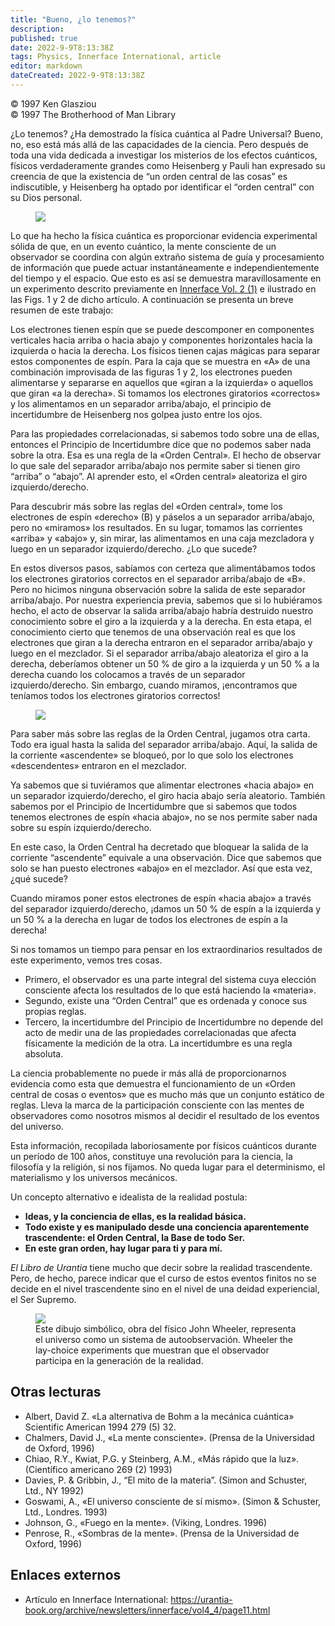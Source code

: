 ```yaml
---
title: "Bueno, ¿lo tenemos?"
description: 
published: true
date: 2022-9-9T8:13:38Z
tags: Physics, Innerface International, article
editor: markdown
dateCreated: 2022-9-9T8:13:38Z
---
```


<p class="v-card v-sheet theme--light grey lighten-3 px-2">© 1997 Ken Glasziou<br>© 1997 The Brotherhood of Man Library</p>

¿Lo tenemos? ¿Ha demostrado la física cuántica al Padre Universal? Bueno, no, eso está más allá de las capacidades de la ciencia. Pero después de toda una vida dedicada a investigar los misterios de los efectos cuánticos, físicos verdaderamente grandes como Heisenberg y Pauli han expresado su creencia de que la existencia de “un orden central de las cosas” es indiscutible, y Heisenberg ha optado por identificar el “orden central” con su Dios personal.

<figure id="Figure_1" class="image urantiapedia">
<img src="/image/article/Ken_Glasziou/Quantum_Theory_The_Urantia_Book_and_the_Absolutes/005508.jpg">
</figure>

Lo que ha hecho la física cuántica es proporcionar evidencia experimental sólida de que, en un evento cuántico, la mente consciente de un observador se coordina con algún extraño sistema de guía y procesamiento de información que puede actuar instantáneamente e independientemente del tiempo y el espacio. Que esto es así se demuestra maravillosamente en un experimento descrito previamente en [Innerface Vol. 2 (1)](/en/article/Ken_Glasziou/Quantum_Theory_The_Urantia_Book_and_the_Absolutes) e ilustrado en las Figs. 1 y 2 de dicho artículo. A continuación se presenta un breve resumen de este trabajo:

Los electrones tienen espín que se puede descomponer en componentes verticales hacia arriba o hacia abajo y componentes horizontales hacia la izquierda o hacia la derecha. Los físicos tienen cajas mágicas para separar estos componentes de espín. Para la caja que se muestra en «A» de una combinación improvisada de las figuras 1 y 2, los electrones pueden alimentarse y separarse en aquellos que «giran a la izquierda» o aquellos que giran «a la derecha». Si tomamos los electrones giratorios «correctos» y los alimentamos en un separador arriba/abajo, el principio de incertidumbre de Heisenberg nos golpea justo entre los ojos.

Para las propiedades correlacionadas, si sabemos todo sobre una de ellas, entonces el Principio de Incertidumbre dice que no podemos saber nada sobre la otra. Esa es una regla de la «Orden Central». El hecho de observar lo que sale del separador arriba/abajo nos permite saber si tienen giro “arriba” o “abajo”. Al aprender esto, el «Orden central» aleatoriza el giro izquierdo/derecho.

Para descubrir más sobre las reglas del «Orden central», tome los electrones de espín «derecho» (B) y páselos a un separador arriba/abajo, pero no «miramos» los resultados. En su lugar, tomamos las corrientes «arriba» y «abajo» y, sin mirar, las alimentamos en una caja mezcladora y luego en un separador izquierdo/derecho. ¿Lo que sucede?

En estos diversos pasos, sabíamos con certeza que alimentábamos todos los electrones giratorios correctos en el separador arriba/abajo de «B». Pero no hicimos ninguna observación sobre la salida de este separador arriba/abajo. Por nuestra experiencia previa, sabemos que si lo hubiéramos hecho, el acto de observar la salida arriba/abajo habría destruido nuestro conocimiento sobre el giro a la izquierda y a la derecha. En esta etapa, el conocimiento cierto que tenemos de una observación real es que los electrones que giran a la derecha entraron en el separador arriba/abajo y luego en el mezclador. Si el separador arriba/abajo aleatoriza el giro a la derecha, deberíamos obtener un 50 % de giro a la izquierda y un 50 % a la derecha cuando los colocamos a través de un separador izquierdo/derecho. Sin embargo, cuando miramos, ¡encontramos que teníamos todos los electrones giratorios correctos!

<figure id="Figure_2" class="image urantiapedia">
<img src="/image/article/Ken_Glasziou/Quantum_Theory_The_Urantia_Book_and_the_Absolutes/005509.jpg">
</figure>

Para saber más sobre las reglas de la Orden Central, jugamos otra carta. Todo era igual hasta la salida del separador arriba/abajo. Aquí, la salida de la corriente «ascendente» se bloqueó, por lo que solo los electrones «descendentes» entraron en el mezclador.

Ya sabemos que si tuviéramos que alimentar electrones «hacia abajo» en un separador izquierdo/derecho, el giro hacia abajo sería aleatorio. También sabemos por el Principio de Incertidumbre que si sabemos que todos tenemos electrones de espín «hacia abajo», no se nos permite saber nada sobre su espín izquierdo/derecho.

En este caso, la Orden Central ha decretado que bloquear la salida de la corriente “ascendente” equivale a una observación. Dice que sabemos que solo se han puesto electrones «abajo» en el mezclador. Así que esta vez, ¿qué sucede?

Cuando miramos poner estos electrones de espín «hacia abajo» a través del separador izquierdo/derecho, ¡damos un 50 % de espín a la izquierda y un 50 % a la derecha en lugar de todos los electrones de espín a la derecha!

Si nos tomamos un tiempo para pensar en los extraordinarios resultados de este experimento, vemos tres cosas.

- Primero, el observador es una parte integral del sistema cuya elección consciente afecta los resultados de lo que está haciendo la «materia».
- Segundo, existe una “Orden Central” que es ordenada y conoce sus propias reglas.
- Tercero, la incertidumbre del Principio de Incertidumbre no depende del acto de medir una de las propiedades correlacionadas que afecta físicamente la medición de la otra. La incertidumbre es una regla absoluta.

La ciencia probablemente no puede ir más allá de proporcionarnos evidencia como esta que demuestra el funcionamiento de un «Orden central de cosas o eventos» que es mucho más que un conjunto estático de reglas. Lleva la marca de la participación consciente con las mentes de observadores como nosotros mismos al decidir el resultado de los eventos del universo.

Esta información, recopilada laboriosamente por físicos cuánticos durante un período de 100 años, constituye una revolución para la ciencia, la filosofía y la religión, si nos fijamos. No queda lugar para el determinismo, el materialismo y los universos mecánicos.

Un concepto alternativo e idealista de la realidad postula:
- **Ideas, y la conciencia de ellas, es la realidad básica.**
- **Todo existe y es manipulado desde una conciencia aparentemente trascendente: el Orden Central, la Base de todo Ser.**
- **En este gran orden, hay lugar para ti y para mí.**

_El Libro de Urantia_ tiene mucho que decir sobre la realidad trascendente. Pero, de hecho, parece indicar que el curso de estos eventos finitos no se decide en el nivel trascendente sino en el nivel de una deidad experiencial, el Ser Supremo.

<figure id="Figure_3" class="image urantiapedia image-style-align-right">
<img src="/image/article/Ken_Glasziou/Well_Has_It/005529.png">
<figcaption>Este dibujo simbólico, obra del físico John Wheeler, representa el universo como un sistema de autoobservación. Wheeler the lay-choice experiments que muestran que el observador participa en la generación de la realidad.</figcaption>
</figure>

## Otras lecturas

- Albert, David Z. «La alternativa de Bohm a la mecánica cuántica» Scientific American 1994 279 (5) 32.
- Chalmers, David J., «La mente consciente». (Prensa de la Universidad de Oxford, 1996)
- Chiao, R.Y., Kwiat, P.G. y Steinberg, A.M., «Más rápido que la luz». (Científico americano 269 (2) 1993)
- Davies, P. & Gribbin, J., “El mito de la materia”. (Simon and Schuster, Ltd., NY 1992)
- Goswami, A., «El universo consciente de sí mismo». (Simon & Schuster, Ltd., Londres. 1993)
- Johnson, G., «Fuego en la mente». (Viking, Londres. 1996)
- Penrose, R., «Sombras de la mente». (Prensa de la Universidad de Oxford, 1996)

## Enlaces externos

- Artículo en Innerface International: https://urantia-book.org/archive/newsletters/innerface/vol4_4/page11.html

